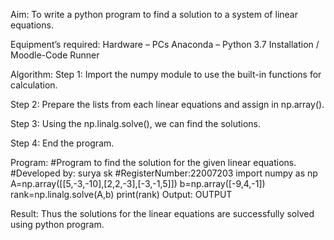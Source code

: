 Aim:
To write a python program to find a solution to a system of linear equations.

Equipment’s required:
Hardware – PCs
Anaconda – Python 3.7 Installation / Moodle-Code Runner

Algorithm:
Step 1:
Import the numpy module to use the built-in functions for calculation.

Step 2:
Prepare the lists from each linear equations and assign in np.array().

Step 3:
Using the np.linalg.solve(), we can find the solutions.

Step 4:
End the program.

Program:
#Program to find the solution for the given linear equations.
#Developed by: surya sk
#RegisterNumber:22007203
import numpy as np
A=np.array([[5,-3,-10],[2,2,-3],[-3,-1,5]])
b=np.array([-9,4,-1])
rank=np.linalg.solve(A,b)
print(rank)
Output:
OUTPUT

Result:
Thus the solutions for the linear equations are successfully solved using python program.
